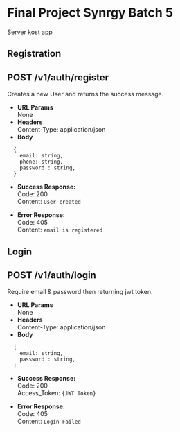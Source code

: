 # Final Project Synrgy Batch 5

Server kost app

## Registration

**POST /v1/auth/register**
----
  Creates a new User and returns the success message.
* **URL Params**  
  None
* **Headers**  
  Content-Type: application/json  
* **Body**  
```
  {
    email: string,
    phone: string,
    password : string,
  }
```
* **Success Response:**  
  Code: 200  
  Content:  `User created`  

* **Error Response:**  
  Code: 405  
  Content:  `email is registered` 
  
## Login

**POST /v1/auth/login**
----
  Require email & password then returning jwt token.
* **URL Params**  
  None
* **Headers**  
  Content-Type: application/json  
* **Body**  
```
  {
    email: string,
    password : string,
  }
```
* **Success Response:**  
  Code: 200  
  Access_Token:  `{JWT Token}`  

* **Error Response:**  
  Code: 405  
  Content:  `Login Failed` 
